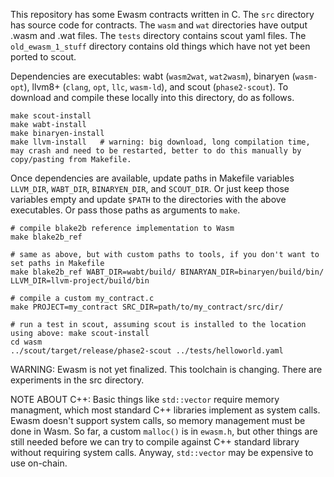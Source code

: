 This repository has some Ewasm contracts written in C. The `src` directory has source code for contracts. The `wasm` and `wat` directories have output .wasm and .wat files. The `tests` directory contains scout yaml files. The `old_ewasm_1_stuff` directory contains old things which have not yet been ported to scout.

Dependencies are executables: wabt (`wasm2wat`, `wat2wasm`), binaryen (`wasm-opt`), llvm8+ (`clang`, `opt`, `llc`, `wasm-ld`), and scout (`phase2-scout`). To download and compile these locally into this directory, do as follows.

```
make scout-install
make wabt-install
make binaryen-install
make llvm-install	# warning: big download, long compilation time, may crash and need to be restarted, better to do this manually by copy/pasting from Makefile.
```

Once dependencies are available, update paths in Makefile variables `LLVM_DIR`, `WABT_DIR`, `BINARYEN_DIR`, and `SCOUT_DIR`. Or just keep those variables empty and update `$PATH` to the directories with the above executables. Or pass those paths as arguments to `make`.

```
# compile blake2b reference implementation to Wasm
make blake2b_ref

# same as above, but with custom paths to tools, if you don't want to set paths in Makefile
make blake2b_ref WABT_DIR=wabt/build/ BINARYAN_DIR=binaryen/build/bin/ LLVM_DIR=llvm-project/build/bin

# compile a custom my_contract.c
make PROJECT=my_contract SRC_DIR=path/to/my_contract/src/dir/

# run a test in scout, assuming scout is installed to the location using above: make scout-install
cd wasm
../scout/target/release/phase2-scout ../tests/helloworld.yaml
```

WARNING: Ewasm is not yet finalized. This toolchain is changing. There are experiments in the src directory.


NOTE ABOUT C++: Basic things like `std::vector` require memory managment, which most standard C++ libraries implement as system calls. Ewasm doesn't support system calls, so memory management must be done in Wasm. So far, a custom `malloc()` is in `ewasm.h`, but other things are still needed before we can try to compile against C++ standard library without requiring system calls. Anyway, `std::vector` may be expensive to use on-chain.
